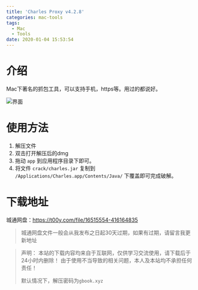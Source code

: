 ```yaml
---
title: 'Charles Proxy v4.2.8'
categories: mac-tools
tags:
  - Mac
  - Tools
date: 2020-01-04 15:53:54
---
```

# 介绍
Mac下著名的抓包工具，可以支持手机，https等。用过的都说好。

![界面](https://i.loli.net/2020/01/04/bYwoj1JlG3feEgx.jpg)

# 使用方法
1. 解压文件
2. 双击打开解压后的dmg
3. 拖动 `app` 到应用程序目录下即可。
4. 将文件 `crack/charles.jar` 复制到 `/Applications/Charles.app/Contents/Java/` 下覆盖即可完成破解。

# 下载地址
城通网盘：https://t00y.com/file/16515554-416164835
> 城通网盘文件一般会从我发布之日起30天过期，如果有过期，请留言我更新地址


> 声明：
> 本站的下载内容均来自于互联网，仅供学习交流使用，请下载后于24小时内删除！
> 由于使用不当导致的相关问题，本人及本站均不承担任何责任！
>
> 默认情况下，解压密码为`gbook.xyz`